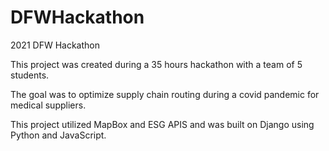 # DFWHackathon
2021 DFW Hackathon

This project was created during a 35 hours hackathon with a team of 5 students. 

The goal was to optimize supply chain routing during a covid pandemic for medical suppliers. 

This project utilized MapBox and ESG APIS and was built on Django using Python and JavaScript.
